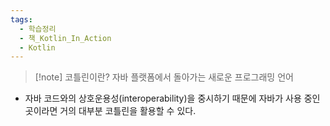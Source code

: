```yaml
---
tags:
  - 학습정리
  - 책_Kotlin_In_Action
  - Kotlin
---
```

> [!note] 코틀린이란?
> 자바 플랫폼에서 돌아가는 새로운 프로그래밍 언어

- 자바 코드와의 상호운용성(interoperability)을 중시하기 때문에 자바가 사용 중인 곳이라면 거의 대부분 코틀린을 활용할 수 있다.








